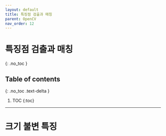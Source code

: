 ```yaml
---
layout: default
title: 특징점 검출과 매칭
parent: OpenCV
nav_order: 12
---
```


# 특징점 검출과 매칭
{: .no_toc }

## Table of contents
{: .no_toc .text-delta }

1. TOC
{:toc}

---



# 크기 불변 특징


